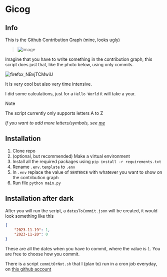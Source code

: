 # Gicog

## Info

This is the Github Contribution Graph (mine, looks ugly)

> ![image](https://github.com/myNameArnav/gicog/assets/35961071/4a6bb5f7-2c81-4c83-bc0e-3ca45ebf4260)

Imagine that you have to write something in the contribution graph, this script does just that, like the photo below, using only commits.

![firefox_NBvjTCMwiU](https://github.com/myNameArnav/gicog/assets/35961071/ab20fb2a-0c4d-4622-831b-b26e1c72b1b0)

It is very cool but also very time intensive.

I did some calculations, just for a `Hello World` it will take a year.

> [!NOTE]
> The script currently only supports letters A to Z
> 
> *If you want to add more letters/symbols, see [me](https://github.com/myNameArnav/gicog/blob/main/alphabetMatrix/README.md)*


## Installation

1. Clone repo
2. (optional, but recommended) Make a virtual environment
3. Install all the required packages using `pip install -r requirements.txt`
4. Rename `.env.template` to `.env`
5. In `.env` replace the value of `SENTENCE` with whatever you want to show on the contribution graph
6. Run file `python main.py`

## Installation after dark

After you will run the script, a `datesToCommit.json` will be created, it would look something like this

```json
{
    "2023-11-19": 1,
    "2023-11-20": 0
}
```

These are all the dates when you have to commit, where the value is `1`. You are free to choose how you commit.

There is a script `commitOrNot.sh` that I (plan to) run in a cron job everyday, on [this github account](https://github.com/patete)
